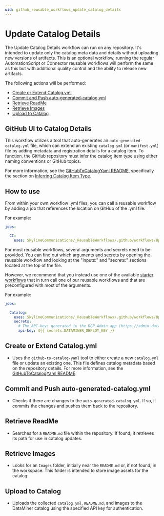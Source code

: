 ```yaml
---
uid: github_reusable_workflows_update_catalog_details
---
```


# Update Catalog Details

The Update Catalog Details workflow can run on any repository. It's intended to update only the catalog meta data and details without uploading new versions of artifacts.
This is an optional workflow, running the regular AutomationScript or Connector reusable workflows will perform the same as this but with additional quality control and the ability to release new artifacts.

The following actions will be performed:

- [Create or Extend Catalog.yml](#create-or-extend-catalogyml)
- [Commit and Push auto-generated-catalog.yml](#commit-and-push-auto-generated-catalogyml)
- [Retrieve ReadMe](#retrieve-readme)
- [Retrieve Images](#retrieve-images)
- [Upload to Catalog](#upload-to-catalog)

## **GitHub UI to Catalog Details**

This workflow utilizes a tool that auto-generates an `auto-generated-catalog.yml` file, which can extend an existing `catalog.yml` (or `manifest.yml`) file by adding metadata and registration details for a catalog item. To function, the GitHub repository must infer the catalog item type using either naming conventions or GitHub topics.

For more information, see the [GitHubToCatalogYaml README](https://github.com/SkylineCommunications/Skyline.DataMiner.CICD.Tools.GitHubToCatalogYaml#readme-body-tab), specifically the section on [Inferring Catalog Item Type](https://github.com/SkylineCommunications/Skyline.DataMiner.CICD.Tools.GitHubToCatalogYaml?tab=readme-ov-file#inferring-catalog-item-type).

## How to use

From within your own workflow .yml files, you can call a reusable workflow by adding a job that references the location on GitHub of the .yml file:

For example:

```yml
jobs:

  CI:
    uses: SkylineCommunications/_ReusableWorkflows/.github/workflows/Update Catalog Details Workflow.yml@main
```

For most reusable workflows, several arguments and secrets need to be provided. You can find out which arguments and secrets by opening the reusable workflow and looking at the "inputs:" and "secrets:" sections located at the top of the file.

However, we recommend that you instead use one of the available [starter workflows](xref:github_starter_workflows) that in turn call one of our reusable workflows and that are preconfigured with most of the arguments.

For example:

```yml
jobs:

  Catalog:
    uses: SkylineCommunications/_ReusableWorkflows/.github/workflows/Update Catalog Details Workflow.yml@main
    secrets:
      # The API-key: generated in the DCP Admin app (https://admin.dataminer.services/) as authentication for a certain DataMiner Organization or Agent.
      api-key: ${{ secrets.DATAMINER_DEPLOY_KEY }}
```

## Create or Extend Catalog.yml

- Uses the `github-to-catalog-yaml` tool to either create a new `catalog.yml` file or update an existing one. This file defines catalog metadata based on the repository details.
For more information, see the [GitHubToCatalogYaml README](https://github.com/SkylineCommunications/Skyline.DataMiner.CICD.Tools.GitHubToCatalogYaml#readme-body-tab).

## Commit and Push auto-generated-catalog.yml

- Checks if there are changes to the `auto-generated-catalog.yml`. If so, it commits the changes and pushes them back to the repository.

## Retrieve ReadMe

- Searches for a `README.md` file within the repository. If found, it retrieves its path for use in catalog updates.

## Retrieve Images

- Looks for an `Images` folder, initially near the `README.md` or, if not found, in the workspace. This folder is intended to store image assets for the catalog.

## Upload to Catalog

- Uploads the collected `catalog.yml`, `README.md`, and images to the DataMiner catalog using the specified API key for authentication.
